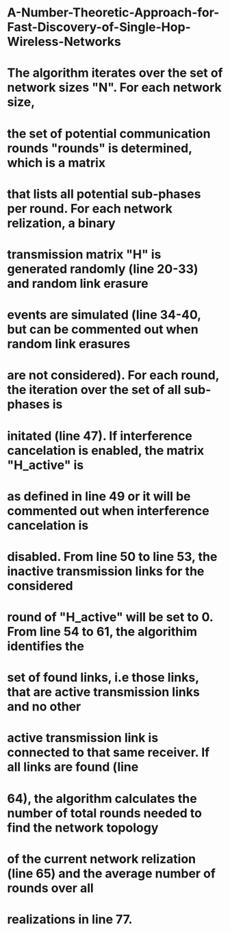 # A-Number-Theoretic-Approach-for-Fast-Discovery-of-Single-Hop-Wireless-Networks
# The algorithm iterates over the set of network sizes "N". For each network size, 
# the set of potential communication rounds "rounds" is determined, which is a matrix 
# that lists all potential sub-phases per round. For each network relization, a binary 
# transmission matrix "H" is generated randomly (line 20-33) and random link erasure 
# events are simulated (line 34-40, but can be commented out when random link erasures 
# are not considered). For each round, the iteration over the set of all sub-phases is 
# initated (line 47). If interference cancelation is enabled, the matrix "H_active" is 
# as defined in line 49 or it will be commented out when interference cancelation is 
# disabled. From line 50 to line 53, the inactive transmission links for the considered 
# round of "H_active" will be set to 0. From line 54 to 61, the algorithim identifies the
# set of found links, i.e those links, that are active transmission links and no other 
# active transmission link is connected to that same receiver. If all links are found (line 
# 64), the algorithm calculates the number of total rounds needed to find the network topology 
# of the current network relization (line 65) and the average number of rounds over all 
# realizations in line 77.
